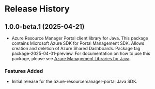 # Release History

## 1.0.0-beta.1 (2025-04-21)

- Azure Resource Manager Portal client library for Java. This package contains Microsoft Azure SDK for Portal Management SDK. Allows creation and deletion of Azure Shared Dashboards. Package tag package-2025-04-01-preview. For documentation on how to use this package, please see [Azure Management Libraries for Java](https://aka.ms/azsdk/java/mgmt).
### Features Added

- Initial release for the azure-resourcemanager-portal Java SDK.
